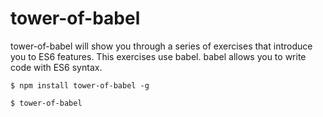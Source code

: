 
# tower-of-babel


tower-of-babel will show you through a series of exercises that introduce you to ES6 features. This exercises use babel. babel allows you to write code with ES6 syntax.


`$ npm install tower-of-babel -g`

`$ tower-of-babel`
